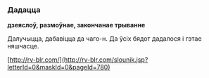 ### Дадацца
**дзеяслоў, размоўнае, закончанае трыванне**

Далучыцца, дабавіцца да чаго-н. Да ўсіх бядот дадалося і гэтае няшчасце.

<a rel="author">[http://rv-blr.com/](http://rv-blr.com/slounik.jsp?letterId=0&maskId=0&pageId=780)</a>
